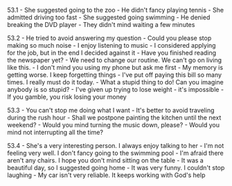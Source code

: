 53.1
    - She suggested going to the zoo
    - He didn't fancy playing tennis
    - She admitted driving too fast
    - She suggested going swimming
    - He denied breaking the DVD player
    - They didn't mind waiting a few minutes

53.2
    - He tried to avoid answering my question
    - Could you please stop making so much noise
    - I enjoy listening to music
    - I considered applying for the job, but in the end I decided against it
    - Have you finished reading the newspaper yet?
    - We need to change our routine. We can't go on living like this.
    - I don't mind you using my phone but ask me first
    - My memory is getting worse. I keep forgetting things
    - I've put off paying this bill so many times. I really must do it today.
    - What a stupid thing to do! Can you imagine anybody is so stupid?
    - I've given up trying to lose weight - it's impossible
    - If you gamble, you risk losing your money

53.3
    - You can't stop me doing what I want
    - It's better to avoid traveling during the rush hour
    - Shall we postpone painting the kitchen until the next weekend?
    - Would you mind turning the music down, please?
    - Would you mind not interrupting all the time?

53.4
    - She's a very interesting person. I always enjoy talking to her
    - I'm not feeling very well. I don't fancy going to the swimming pool
    - I'm afraid there aren't any chairs. I hope you don't mind sitting on the table
    - It was a beautiful day, so I suggested going home
    - It was very funny. I couldn't stop laughing
    - My car isn't very reliable. It keeps working with God's help

